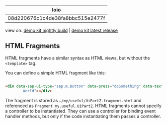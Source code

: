 <!-- loio08d220676c1c4de38fa8bbc515e2477f -->

| loio |
| -----|
| 08d220676c1c4de38fa8bbc515e2477f |

<div id="loio">

view on: [demo kit nightly build](https://openui5nightly.hana.ondemand.com/#/topic/08d220676c1c4de38fa8bbc515e2477f) | [demo kit latest release](https://openui5.hana.ondemand.com/#/topic/08d220676c1c4de38fa8bbc515e2477f)</div>

## HTML Fragments

HTML fragments have a similar syntax as HTML views, but without the `<template>` tag.

You can define a simple HTML fragment like this:

``` html

<div data-sap-ui-type="sap.m.Button" data-press="doSomething" data-text="Hello
        World"></div>
```

The fragment is stored as `…/my/useful/UiPartZ.fragment.html` and referenced as `Fragment my.useful.UiPartZ`. HTML fragments cannot specify a controller to be instantiated. They can use a controller for binding event handler methods, but only if the code instantiating them passes a controller.

